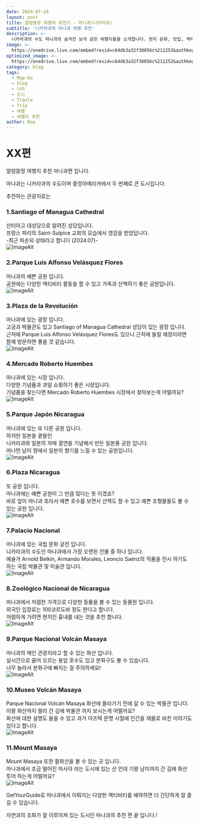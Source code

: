 ```yaml
---
date: 2024-07-24
layout: post
title: 얼렁뚱땅 여행지 추천기 - 마나과(니카라과)
subtitle: '니카라과의 마나과 여행 추천'
description: >-
  니카라과의 수도 마나과의 숨겨진 보석 같은 여행지들을 소개합니다. 현지 문화, 맛집, 액티비티 등 다양한 여행 정보를 얼렁뚱땅하면서도 알차게 담았습니다. 마나과에서 잊지 못할 추억을 만들어보세요!
image: >-
  https://onedrive.live.com/embed?resid=c64db3a32f38056c%211253&authkey=%21AOugi6y3zsH_GXs&width=760&height=396
optimized_image: >-
  https://onedrive.live.com/embed?resid=c64db3a32f38056c%211252&authkey=%21AEOakntGlvF4k-c&width=370&height=193
category: blog
tags:
  - Map-Go
  - blog
  - 나라
  - 도시
  - Travle
  - Trip
  - 여행
  - 여행지 추천
author: Roy
---
```

# XX편

얼렁뚱땅 여행지 추천 마나과편 입니다.  

마나과는 니카라과의 수도이며 중앙아메리카에서 두 번째로 큰 도시입니다.  

추천하는 관광지로는  

### 1.Santiago of Managua Cathedral    
산티아고 대성당으로 알려진  성당입니다.  
프랑스 파리의 Saint-Sulpice 교회의 모습에서 영감을 받았답니다.  
-최근 파손되 상태라고 합니다 (2024.07)-  
![ImageAlt](https://upload.wikimedia.org/wikipedia/commons/2/20/Antigua_catedral_de_Managua.jpg "Santiago of Managua Cathedral")

### 2.Parque Luis Alfonso Velásquez Flores    
마나과의 예쁜 공원 입니다.  
공원에는 다양한 액티비티 활동을 할 수 있고 가족과 산책하기 좋은 공원입니다.  
![ImageAlt](https://www.thedialogue.org/wp-content/uploads/2022/11/COP2.jpg "Parque Luis Alfonso Velásquez Flores")

### 3.Plaza de la Revolución    
마나과에 있는 광장 입니다.  
고궁과 박물관도 있고 Santiago of Managua Cathedral 성당이 있는 광장 입니다.  
근처에 Parque Luis Alfonso Velásquez Flores도 있으니 근처에 들릴 예정이라면 함께 방문하면 좋을 것 같습니다.  
![ImageAlt](https://encrypted-tbn0.gstatic.com/images?q=tbn:ANd9GcRyVkCQLSeqxvxGUIKHSLHBuryTA_bs3Ev9kg&s "Plaza de la Revolución")

### 4.Mercado Roberto Huembes    
마나과에 있는 시장 입니다.  
다양한 기념품과 과일 쇼핑하기 좋은 시장입니다.  
기념품을 찾는다면 Mercado Roberto Huembes 시장에서 찾아보는게 어떨까요?  
![ImageAlt](https://live.staticflickr.com/2837/10447288696_c33ee6974f_b.jpg "Mercado Roberto Huembes")

### 5.Parque Japón Nicaragua    
마나과에 있는 또 다른 공원 입니다.  
하지만 일본을 곁들인  
니카라과와 일본의 자매 결연을 기념해서 만든 일본풍 공원 입니다.  
머나먼 남미 땅에서 일본의 향기를 느낄 수 있는 공원입니다.  
![ImageAlt](https://encrypted-tbn0.gstatic.com/images?q=tbn:ANd9GcRBJNe9HoT-K5UGaWX1znInN-i5Ehvux5dgGA&s "Parque Japón Nicaragua")

### 6.Plaza Nicaragua    
또 공원 입니다.  
마나과에는 예쁜 공원이 그 만큼 많다는 뜻 이겠죠?  
바로 앞이 마나과 호라서 예쁜 호수를 보면서 산책도 할 수 있고 예쁜 조형물들도 볼 수 있는 공원 입니다.  
![ImageAlt](https://encrypted-tbn0.gstatic.com/images?q=tbn:ANd9GcTSXdnOqAOl7B8m_gO_mShNc8s0sPEgizEMcQ&s "Plaza Nicaragua")

### 7.Palacio Nacional    
마나과에 있는 국립 문화 궁전 입니다.  
니카라과의 수도인 마나과에서 가장 오랜된 건물 중 하나 입니다.  
예술가 Arnold Belkin, Armando Morales, Leoncio Saénz의 작품을 전시 하기도 하는 국립 박물관 및 미술관 입니다.  
![ImageAlt](https://encrypted-tbn0.gstatic.com/images?q=tbn:ANd9GcTOuan4wCXOh4Keg90d4jAiKaQ9sLtFCsv9Zg&s "Palacio Nacional")

### 8.Zoológico Nacional de Nicaragua    
마나과에서 저렴한 가격으로 다양한 동물을 볼 수 있는 동물원 입니다.  
외국인 입장료는 100코르도바 정도 한다고 합니다.  
저렴하게 가려면 현지인 흉내를 내는 것을 추천 합니다.  
![ImageAlt](https://live.staticflickr.com/3055/2796570118_529977b6ab_b.jpg "Zoológico Nacional de Nicaragua ")

### 9.Parque Nacional Volcán Masaya    
마나과의 메인 관광지라고 할 수 있는 화산 입니다.  
실시간으로 끓어 오르는 용암 호수도 있고 분화구도 볼 수 있습니다.  
너무 놀라서 분화구에 빠지는 걸 주의하세요!  
![ImageAlt](https://live.staticflickr.com/4168/33814554383_9c4d171ce6_b.jpg "Parque Nacional Volcán Masaya ")

### 10.Museo Volcán Masaya    
Parque Nacional Volcán Masaya 화산에 올라가기 전에 갈 수 있는 박물관 입니다.  
이왕 화산까지 멀리 간 김에 박물관 까지 보시는게 어떨까요?  
화산에 대한 설명도 들을 수 있고 과거 아즈텍 문명 시절에 인간을 재물로 바친 이야기도 있다고 합니다.  
![ImageAlt](https://live.staticflickr.com/65535/48321341242_fbf2871ca9_b.jpg "Museo Volcán Masaya")

### 11.Mount Masaya    
Mount Masaya 또한 활화산을 볼 수 있는 곳 입니다.  
마나과에서 조금 떨어진 마사야 라는 도시에 있는 산 인데 기왕 남미까지 간 김에 화산 투어 하는게 어떨까요?      
![ImageAlt](https://upload.wikimedia.org/wikipedia/commons/a/ae/Pacaya-10.JPG "Mount Masaya ")

<div data-gyg-href="https://widget.getyourguide.com/default/city.frame" data-gyg-location-id="374" data-gyg-locale-code="ko-KR" data-gyg-widget="city" data-gyg-partner-id="1GS4FB3"></div>
  
  
GetYourGuide로 마나과에서 이뤄지는 다양한 액티비티를 예약하면 더 간단하게 잘 즐길 수 있습니다.  

자연과의 조화가 잘 이루어져 있는 도시인 마나과의 추천 편 끝 입니다.!